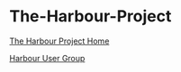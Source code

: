# The-Harbour-Project

[The Harbour Project Home](https://harbour.github.io/)

[Harbour User Group](https://groups.google.com/g/harbour-users)
